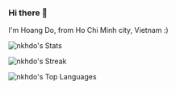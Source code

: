 ### Hi there 👋

I'm Hoang Do, from Ho Chi Minh city, Vietnam :)

![nkhdo's Stats](https://github-readme-stats.vercel.app/api?username=nkhdo&theme=onedark&show_icons=true&hide_border=true&count_private=true)

![nkhdo's Streak](https://github-readme-streak-stats.herokuapp.com/?user=nkhdo&theme=vue-dark&hide_border=true)

![nkhdo's Top Languages](https://github-readme-stats.vercel.app/api/top-langs/?username=nkhdo&theme=onedark&show_icons=true&hide_border=true&layout=compact)

<!--
**nkhdo/nkhdo** is a ✨ _special_ ✨ repository because its `README.md` (this file) appears on your GitHub profile.

Here are some ideas to get you started:

- 🔭 I’m currently working on ...
- 🌱 I’m currently learning ...
- 👯 I’m looking to collaborate on ...
- 🤔 I’m looking for help with ...
- 💬 Ask me about ...
- 📫 How to reach me: ...
- 😄 Pronouns: ...
- ⚡ Fun fact: ...
-->
